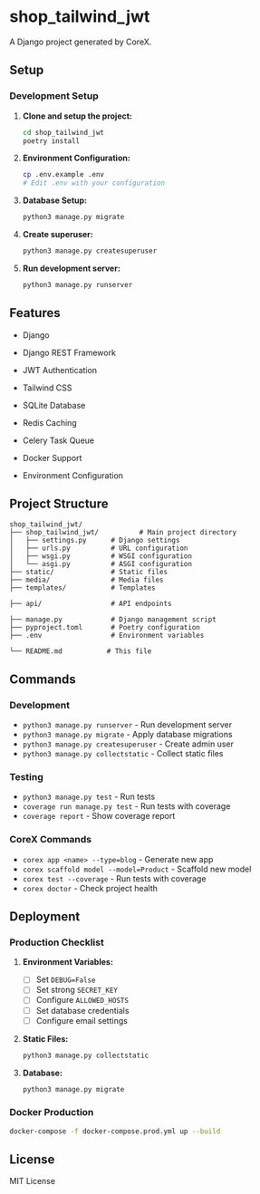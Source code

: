 # shop_tailwind_jwt

A Django project generated by CoreX.

## Setup

### Development Setup

1. **Clone and setup the project:**
   ```bash
   cd shop_tailwind_jwt
   poetry install
   ```

2. **Environment Configuration:**
   ```bash
   cp .env.example .env
   # Edit .env with your configuration
   ```

3. **Database Setup:**
   
   ```bash
   python3 manage.py migrate
   ```
   

4. **Create superuser:**
   ```bash
   python3 manage.py createsuperuser
   ```

5. **Run development server:**
   ```bash
   python3 manage.py runserver
   ```



## Features

- Django 

- Django REST Framework


- JWT Authentication


- Tailwind CSS


- SQLite Database

- Redis Caching
- Celery Task Queue
- Docker Support
- Environment Configuration

## Project Structure

```
shop_tailwind_jwt/
├── shop_tailwind_jwt/          # Main project directory
│   ├── settings.py      # Django settings
│   ├── urls.py          # URL configuration
│   ├── wsgi.py          # WSGI configuration
│   └── asgi.py          # ASGI configuration
├── static/              # Static files
├── media/               # Media files
├── templates/           # Templates

├── api/                 # API endpoints

├── manage.py            # Django management script
├── pyproject.toml       # Poetry configuration
├── .env                 # Environment variables

└── README.md           # This file
```

## Commands

### Development
- `python3 manage.py runserver` - Run development server
- `python3 manage.py migrate` - Apply database migrations
- `python3 manage.py createsuperuser` - Create admin user
- `python3 manage.py collectstatic` - Collect static files

### Testing
- `python3 manage.py test` - Run tests
- `coverage run manage.py test` - Run tests with coverage
- `coverage report` - Show coverage report

### CoreX Commands
- `corex app <name> --type=blog` - Generate new app
- `corex scaffold model --model=Product` - Scaffold new model
- `corex test --coverage` - Run tests with coverage
- `corex doctor` - Check project health

## Deployment

### Production Checklist

1. **Environment Variables:**
   - [ ] Set `DEBUG=False`
   - [ ] Set strong `SECRET_KEY`
   - [ ] Configure `ALLOWED_HOSTS`
   - [ ] Set database credentials
   - [ ] Configure email settings

2. **Static Files:**
   ```bash
   python3 manage.py collectstatic
   ```

3. **Database:**
   ```bash
   python3 manage.py migrate
   ```

### Docker Production
```bash
docker-compose -f docker-compose.prod.yml up --build
```

## License

MIT License